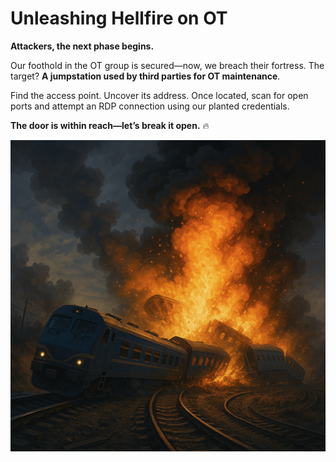 # Unleashing Hellfire on OT

**Attackers, the next phase begins.**

Our foothold in the OT group is secured—now, we breach their fortress. The target? **A jumpstation used by third parties for OT maintenance**.

Find the access point. Uncover its address. Once located, scan for open ports and attempt an RDP connection using our planted credentials.

**The door is within reach—let’s break it open.** 🔥

![image](../../images/hell_fire_ot.jpg)